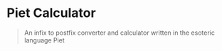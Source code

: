 # Piet Calculator
> An infix to postfix converter and calculator written in the esoteric language Piet
